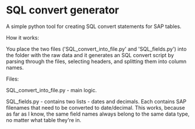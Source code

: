 # SQL convert generator

A simple python tool for creating SQL convert statements for SAP tables.

How it works:

You place the two files ('SQL_convert_into_file.py' and 'SQL_fields.py') into the folder with the raw data and it generates an SQL convert script by parsing through the files, selecting headers, and splitting them into column names.

Files:

SQL_convert_into_file.py - main logic.

SQL_fields.py - contains two lists - dates and decimals. Each contains SAP filenames that need to be converted to date/decimal. This works, because as far as I know, the same field names always belong to the same data type, no matter what table they're in. 

